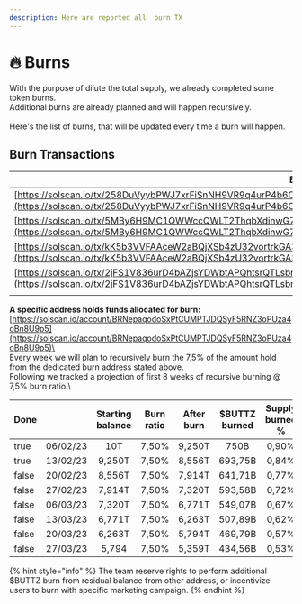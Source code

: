 ```yaml
---
description: Here are reported all  burn TX
---
```


# 🔥 Burns

With the purpose of dilute the total supply, we already completed some token burns.\
Additional burns are already planned and will happen recursively.\
\
Here's the list of burns, that will be updated every time a burn will happen.&#x20;

## **Burn Transactions**

| Burn TXID                                                                                                                                                                                                                        | Token Amount       |
| -------------------------------------------------------------------------------------------------------------------------------------------------------------------------------------------------------------------------------- | ------------------ |
| [https://solscan.io/tx/258DuVyybPWJ7xrFiSnNH9VR9q4urP4b6CMMRQa56rnAynU9EVFyZEuA8qCB5jYRRne3WuT4VjRZo1NE138fQ6VW](https://solscan.io/tx/258DuVyybPWJ7xrFiSnNH9VR9q4urP4b6CMMRQa56rnAynU9EVFyZEuA8qCB5jYRRne3WuT4VjRZo1NE138fQ6VW) | 14,818,750,000,000 |
| [https://solscan.io/tx/5MBy6H9MC1QWWccQWLT2ThqbXdinwG7S41fKXYp2CXcpRhWjDxVf6JYkynmtktgoPpkHu5nXUkfUmyRqAJWiusLe](https://solscan.io/tx/5MBy6H9MC1QWWccQWLT2ThqbXdinwG7S41fKXYp2CXcpRhWjDxVf6JYkynmtktgoPpkHu5nXUkfUmyRqAJWiusLe) | 181,249,980,000    |
| [https://solscan.io/tx/kK5b3VVFAAceW2aBQjXSb4zU32vortrkGA3S2JxM28mxceMyxeuRDFoFWyU2ibr17dw5uhCvGxBRgSW2BnSgG64](https://solscan.io/tx/kK5b3VVFAAceW2aBQjXSb4zU32vortrkGA3S2JxM28mxceMyxeuRDFoFWyU2ibr17dw5uhCvGxBRgSW2BnSgG64)   | 750,000,000,000    |
| [https://solscan.io/tx/2jFS1V836urD4bAZjsYDWbtAPQhtsrQTLsbr1SYxvamyQ4PPD8jh8BFJzSaJLkL7A8iWig9T9joC9ddn9HG4nTyW](https://solscan.io/tx/2jFS1V836urD4bAZjsYDWbtAPQhtsrQTLsbr1SYxvamyQ4PPD8jh8BFJzSaJLkL7A8iWig9T9joC9ddn9HG4nTyW) | 750,000,000,000    |
|                                                                                                                                                                                                                                  |                    |

**A specific address holds funds allocated for burn:** [https://solscan.io/account/BRNepaqodoSxPtCUMPTJDQSyF5RNZ3oPUza4oBn8U9p5](https://solscan.io/account/BRNepaqodoSxPtCUMPTJDQSyF5RNZ3oPUza4oBn8U9p5)\
\
Every week we will plan to recursively burn the 7,5% of the amount hold from the dedicated burn address stated above.\
Following we tracked a projection of first 8 weeks of recursive burning @ 7,5% burn ratio.\


<table><thead><tr><th data-type="checkbox">Done</th><th></th><th align="center">Starting balance</th><th align="center">Burn ratio</th><th>After burn</th><th align="center">$BUTTZ burned</th><th align="center">Supply burned %</th></tr></thead><tbody><tr><td>true</td><td>06/02/23</td><td align="center">10T</td><td align="center">7,50%</td><td>9,250T</td><td align="center">750B</td><td align="center">0,90%</td></tr><tr><td>true</td><td>13/02/23</td><td align="center">9,250T</td><td align="center">7,50%</td><td>8,556T</td><td align="center">693,75B</td><td align="center">0,84%</td></tr><tr><td>false</td><td>20/02/23</td><td align="center">8,556T</td><td align="center">7,50%</td><td>7,914T</td><td align="center">641,71B</td><td align="center">0,77%</td></tr><tr><td>false</td><td>27/02/23</td><td align="center">7,914T</td><td align="center">7,50%</td><td>7,320T</td><td align="center">593,58B</td><td align="center">0,72%</td></tr><tr><td>false</td><td>06/03/23</td><td align="center">7,320T</td><td align="center">7,50%</td><td>6,771T</td><td align="center">549,07B</td><td align="center">0,67%</td></tr><tr><td>false</td><td>13/03/23</td><td align="center">6,771T</td><td align="center">7,50%</td><td>6,263T</td><td align="center">507,89B</td><td align="center">0,62%</td></tr><tr><td>false</td><td>20/03/23</td><td align="center">6,263T</td><td align="center">7,50%</td><td>5,794T</td><td align="center">469,79B</td><td align="center">0,57%</td></tr><tr><td>false</td><td>27/03/23</td><td align="center">5,794</td><td align="center">7,50%</td><td>5,359T</td><td align="center">434,56B</td><td align="center">0,53%</td></tr></tbody></table>

{% hint style="info" %}
The team reserve rights to perform additional $BUTTZ burn from residual balance from other address, or incentivize users to burn with specific marketing campaign.  &#x20;
{% endhint %}

